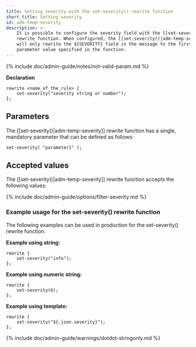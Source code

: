 ```yaml
---
title: Setting severity with the set-severity() rewrite function
short_title: Setting severity
id: adm-temp-severity
description: >-
    It is possible to configure the severity field with the [[set-severity()|adm-temp-severity]]
    rewrite function. When configured, the [[set-severity()|adm-temp-severity]] rewrite function
    will only rewrite the ${SEVERITY} field in the message to the first
    parameter value specified in the function.
---
```


{% include doc/admin-guide/notes/not-valid-param.md %}

**Declaration**

```config
rewrite <name_of_the_rule> {
    set-severity("severity string or number");
};
```

## Parameters

The [[set-severity()|adm-temp-severity]] rewrite function has a single, mandatory parameter
that can be defined as follows:

```config
set-severity( "parameter1" );
```

## Accepted values

The [[set-severity()|adm-temp-severity]] rewrite function accepts the following values:

{% include doc/admin-guide/options/filter-severity.md %}

### Example usage for the set-severity() rewrite function

The following examples can be used in production for the set-severity()
rewrite function.

**Example using string:**

```config
rewrite {
    set-severity("info");
};
```

**Example using numeric string:**

```config
rewrite {
    set-severity(6);
};
```

**Example using template:**

```config
rewrite {
    set-severity("${.json.severity}");
};
```

{% include doc/admin-guide/warnings/dotdot-stringonly.md %}
